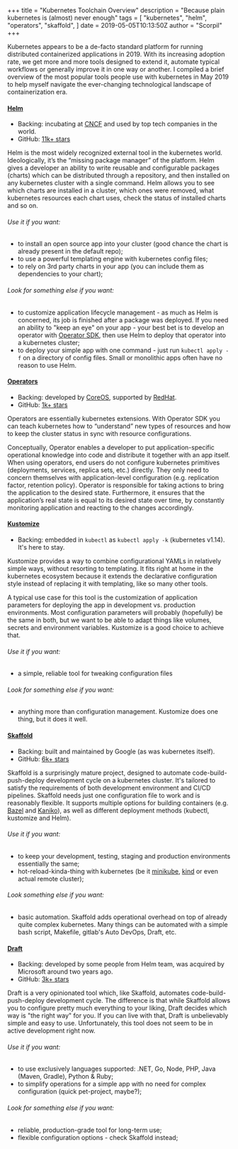 +++
title = "Kubernetes Toolchain Overview"
description = "Because plain kubernetes is (almost) never enough"
tags = [
    "kubernetes",
    "helm",
    "operators",
    "skaffold",
]
date = 2019-05-05T10:13:50Z
author = "Scorpil"
+++

Kubernetes appears to be a de-facto standard platform for running distributed containerized applications in 2019. With its increasing adoption rate, we get more and more tools designed to extend it, automate typical workflows or generally improve it in one way or another. I compiled a brief overview of the most popular tools people use with kubernetes in May 2019 to help myself navigate the ever-changing technological landscape of containerization era.

#### [Helm](https://helm.sh/)
* Backing: incubating at [CNCF](https://www.cncf.io/) and used by top tech companies in the world.
* GitHub: [11k+ stars](https://github.com/helm/helm)

Helm is the most widely recognized external tool in the kubernetes world. Ideologically, it’s the “missing package manager” of the platform. Helm gives a developer an ability to write reusable and configurable packages (charts) which can be distributed through a repository, and then installed on any kubernetes cluster with a single command. Helm allows you to see which charts are installed in a cluster, which ones were removed, what kubernetes resources each chart uses, check the status of installed charts and so on.

###### Use it if you want:
* to install an open source app into your cluster (good chance the chart is already present in the default repo);
* to use a powerful templating engine with kubernetes config files;
* to rely on 3rd party charts in your app (you can include them as dependencies to your chart);

###### Look for something else if you want:
* to customize application lifecycle management - as much as Helm is concerned, its job is finished after a package was deployed. If you need an ability to "keep an eye" on your app - your best bet is to develop an operator with [Operator SDK](https://github.com/operator-framework/operator-sdk), then use Helm to deploy that operator into a kubernetes cluster;
* to deploy your simple app with one command - just run `kubectl apply -f` on a directory of config files. Small or monolithic apps often have no reason to use Helm.

#### [Operators](https://coreos.com/operators/)
* Backing: developed by [CoreOS](https://coreos.com/), supported by [RedHat](https://www.redhat.com/).
* GitHub: [1k+ stars](https://github.com/operator-framework/operator-sdk)

Operators are essentially kubernetes extensions. With Operator SDK you can teach kubernetes how to “understand” new types of resources and how to keep the cluster status in sync with resource configurations.

Conceptually, Operator enables a developer to put application-specific operational knowledge into code and distribute it together with an app itself. When using operators, end users do not configure kubernetes primitives (deployments, services, replica sets, etc.) directly. They only need to concern themselves with application-level configuration (e.g. replication factor, retention policy). Operator is responsible for taking actions to bring the application to the desired state. Furthermore, it ensures that the application’s real state is equal to its desired state over time, by constantly monitoring application and reacting to the changes accordingly.

#### [Kustomize](https://kustomize.io/)
* Backing: embedded in `kubectl` as `kubectl apply -k` (kubernetes v1.14). It's here to stay.

Kustomize provides a way to combine configurational YAMLs in relatively simple ways, without resorting to templating. It fits right at home in the kubernetes ecosystem because it extends the declarative configuration style instead of replacing it with templating, like so many other tools.

A typical use case for this tool is the customization of application parameters for deploying the app in development vs. production environments. Most configuration parameters will probably (hopefully) be the same in both, but we want to be able to adapt things like volumes, secrets and environment variables. Kustomize is a good choice to achieve that.

###### Use it if you want:
* a simple, reliable tool for tweaking configuration files

###### Look for something else if you want:
* anything more than configuration management. Kustomize does one thing, but it does it well.

#### [Skaffold](https://skaffold.dev/)
* Backing: built and maintained by Google (as was kubernetes itself).
* GitHub: [6k+ stars](https://github.com/GoogleContainerTools/skaffold)

Skaffold is a surprisingly mature project, designed to automate code-build-push-deploy development cycle on a kubernetes cluster. It's tailored to satisfy the requirements of both development environment and CI/CD pipelines. Skaffold needs just one configuration file to work and is reasonably flexible. It supports multiple options for building containers (e.g. [Bazel](https://bazel.build/ ) and [Kaniko](https://github.com/GoogleContainerTools/kaniko)), as well as different deployment methods (kubectl, kustomize and Helm).

###### Use it if you want:
* to keep your development, testing, staging and production environments essentially the same;
* hot-reload-kinda-thing with kubernetes (be it [minikube](https://github.com/kubernetes/minikube), [kind](https://github.com/kubernetes-sigs/kind) or even actual remote cluster);

###### Look something else if you want:
* basic automation. Skaffold adds operational overhead on top of already quite complex kubernetes. Many things can be automated with a simple bash script, Makefile, gitlab's Auto DevOps, Draft, etc.

#### [Draft](https://draft.sh)
* Backing: developed by some people from Helm team, was acquired by Microsoft around two years ago.
* GitHub: [3k+ stars](https://github.com/Azure/draft)

Draft is a very opinionated tool which, like Skaffold, automates code-build-push-deploy development cycle. The difference is that while Skaffold allows you to configure pretty much everything to your liking, Draft decides which way is "the right way" for you. If you can live with that, Draft is unbelievably simple and easy to use. Unfortunately, this tool does not seem to be in active development right now.

###### Use it if you want:
* to use exclusively languages supported: .NET, Go, Node, PHP, Java (Maven, Gradle), Python & Ruby;
* to simplify operations for a simple app with no need for complex configuration (quick pet-project, maybe?);

###### Look for something else if you want:
* reliable, production-grade tool for long-term use;
* flexible configuration options - check Skaffold instead;